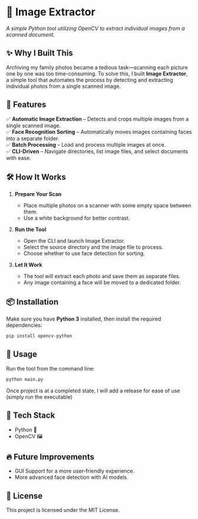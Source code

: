 # 📸 Image Extractor  

_A simple Python tool utilizing OpenCV to extract individual images from a scanned document._  

## ✨ Why I Built This  
Archiving my family photos became a tedious task—scanning each picture one by one was too time-consuming. To solve this, I built **Image Extractor**, a simple tool that automates the process by detecting and extracting individual photos from a single scanned image.  

## 🚀 Features  
✅ **Automatic Image Extraction** – Detects and crops multiple images from a single scanned image.  
✅ **Face Recognition Sorting** – Automatically moves images containing faces into a separate folder.  
✅ **Batch Processing** – Load and process multiple images at once.  
✅ **CLI-Driven** – Navigate directories, list image files, and select documents with ease.  

## 🛠️ How It Works  
1. **Prepare Your Scan**  
   - Place multiple photos on a scanner with some empty space between them.  
   - Use a white background for better contrast.  

2. **Run the Tool**  
   - Open the CLI and launch Image Extractor.  
   - Select the source directory and the image file to process.  
   - Choose whether to use face detection for sorting.  

3. **Let It Work**  
   - The tool will extract each photo and save them as separate files.  
   - Any image containing a face will be moved to a dedicated folder.  

## 📦 Installation  
Make sure you have **Python 3** installed, then install the required dependencies:  
```bash
pip install opencv-python
```  
## 🎯 Usage
Run the tool from the command line:
```bash
python main.py
```
Once project is at a completed state, I will add a release for ease of use (simply run the executable)

## 🤖 Tech Stack
- Python 🐍
- OpenCV 🖼️

## 🔥 Future Improvements
- GUI Support for a more user-friendly experience.
- More advanced face detection with AI models.

## 📜 License
This project is licensed under the MIT License.
